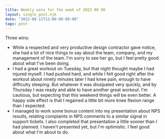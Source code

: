 ```yaml
---
title: Weekly wins for the week of 2022 08 08
layout: single_post.njk
date: "2022-08-11T12:00:00-08:00"
tags: post
---
```

Three wins:
- While a respected and very productive design contractor gave notice, she had a lot of nice things to say about the team, company, and my management of the team. I'm sorry to see her go, but I feel pretty good about what I've been doing.
- I had a great workout on Tuesday, but that night thought maybe I had injured myself. I had pushed hard, and while I felt good right after the workout about ninety minutes later I had knee pain, enough to have difficulty sleeping. But whatever it was dissipated very quickly, and by Thursday I was ready and able to have another great workout. I'm cautious, but expecting that this weekend things will be even better. A happy side effect is that I regained a little bit more knee flexion range than I expected.
- I managed to work some bonus content into my presentation about NPS results, relating complaints in NPS comments to a similar signal in support tickets. I also completed that presentation a little sooner than I had planned. I haven't presented yet, but I'm optimistic. I feel good about what I'm about to do.
